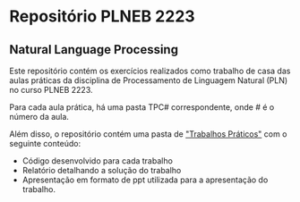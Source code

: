 # Repositório PLNEB 2223

## Natural Language Processing

Este repositório contém os exercícios realizados como trabalho de casa das aulas práticas da disciplina de Processamento de Linguagem Natural (PLN) no curso PLNEB 2223.

Para cada aula prática, há uma pasta TPC# correspondente, onde # é o número da aula.

Além disso, o repositório contém uma pasta de ["Trabalhos Práticos"](https://github.com/cvmota/plneb-2223/tree/main/Trabalhos%20Pr%C3%A1ticos) com o seguinte conteúdo:

- Código desenvolvido para cada trabalho
- Relatório detalhando a solução do trabalho
- Apresentação em formato de ppt utilizada para a apresentação do trabalho.



